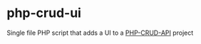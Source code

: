 # php-crud-ui

Single file PHP script that adds a UI to a [PHP-CRUD-API](https://github.com/mevdschee/php-crud-api) project

